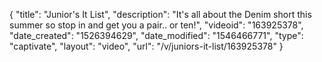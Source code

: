 {
    "title": "Junior's It List",
    "description": "It's all about the Denim short this summer so stop in and get you a pair.. or ten!",
    "videoid": "163925378",
    "date_created": "1526394629",
    "date_modified": "1546466771",
    "type": "captivate",
    "layout": "video",
    "url": "\/v\/juniors-it-list\/163925378"
}